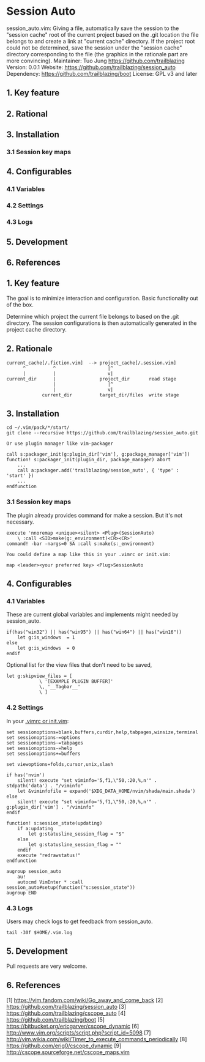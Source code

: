 
# Session Auto

session_auto.vim:   Giving a file, automatically save the session to the
                    "session cache" root of the current project based on the
                    .git location the file belongs to and create a link at
                    "current cache" directory.
                    If the project root could not be determined, save the
                    session under the "session cache" directory corresponding
                    to the file (the graphics in the rationale part are more
                    convincing).
Maintainer:         Tuo Jung <https://github.com/trailblazing>
Version:            0.0.1
Website:            https://github.com/trailblazing/session_auto
Dependency:         https://github.com/trailblazing/boot
License:            GPL v3 and later


## 1. Key feature
## 2. Rational
## 3. Installation
### 3.1 Session key maps
## 4. Configurables
### 4.1 Variables
### 4.2 Settings
### 4.3 Logs
## 5. Development
## 6. References


## 1. Key feature

The goal is to minimize interaction and configuration. Basic functionality out
of the box.

Determine which project the current file belongs to based on the .git
directory. The session configurations is then automatically generated in the
project cache directory.

## 2. Rationale

    current_cache[/.fiction.vim]  --> project_cache[/.session.vim]
          ^          ^                   |^
          |          |                   v|
    current_dir      |                project_dir       read stage
                     |                   |^
                     |                   v|
                 current_dir          target_dir/files  write stage

## 3. Installation

    cd ~/.vim/pack/*/start/
    git clone --recursive https://github.com/trailblazing/session_auto.git

    Or use plugin manager like vim-packager

    call s:packager_init(g:plugin_dir['vim'], g:package_manager['vim'])
    function! s:packager_init(plugin_dir, package_manager) abort
        ...
        call a:packager.add('trailblazing/session_auto', { 'type' : 'start' })
        ...
    endfunction


### 3.1 Session key maps

The plugin already provides command for make a session. But it's not necessary.

    execute 'nnoremap <unique><silent> <Plug>(SessionAuto)
        \ :call <SID>make(g:_environment)<CR><CR>'
    command! -bar -nargs=0 SA :call s:make(s:_environment)

    You could define a map like this in your .vimrc or init.vim:

    map <leader><your preferred key> <Plug>SessionAuto

## 4. Configurables

### 4.1 Variables

These are current global variables and implements might needed by session_auto.

    if(has("win32") || has("win95") || has("win64") || has("win16"))
        let g:is_windows  = 1
    else
        let g:is_windows  = 0
    endif

Optional list for the view files that don't need to be saved,

    let g:skipview_files = [
                \ '[EXAMPLE PLUGIN BUFFER]'
                \, '__Tagbar__'
                \ ]

### 4.2 Settings

In your [.vimrc or init.vim](https://github.com/kissllm/dotconfig/blob/master/init/editor/nvim/init.vim):

    set sessionoptions=blank,buffers,curdir,help,tabpages,winsize,terminal
    set sessionoptions-=options
    set sessionoptions-=tabpages
    set sessionoptions-=help
    set sessionoptions+=buffers

    set viewoptions=folds,cursor,unix,slash

    if has('nvim')
        silent! execute "set viminfo='5,f1,\"50,:20,%,n'" . stdpath('data') . "/viminfo"
        let &viminfofile = expand('$XDG_DATA_HOME/nvim/shada/main.shada')
    else
        silent! execute "set viminfo='5,f1,\"50,:20,%,n'" . g:plugin_dir['vim'] . "/viminfo"
    endif

    function! s:session_state(updating)
        if a:updating
            let g:statusline_session_flag = "S"
        else
            let g:statusline_session_flag = ""
        endif
        execute "redrawstatus!"
    endfunction

    augroup session_auto
        au!
        autocmd VimEnter * :call session_auto#setup(function("s:session_state"))
    augroup END

### 4.3 Logs

Users may check logs to get feedback from session_auto.

    tail -30f $HOME/.vim.log

## 5. Development

Pull requests are very welcome.

## 6. References

[1] https://vim.fandom.com/wiki/Go_away_and_come_back
[2] https://github.com/trailblazing/session_auto
[3] https://github.com/trailblazing/cscope_auto
[4] https://github.com/trailblazing/boot
[5] https://bitbucket.org/ericgarver/cscope_dynamic
[6] http://www.vim.org/scripts/script.php?script_id=5098
[7] http://vim.wikia.com/wiki/Timer_to_execute_commands_periodically
[8] https://github.com/erig0/cscope_dynamic
[9] http://cscope.sourceforge.net/cscope_maps.vim

